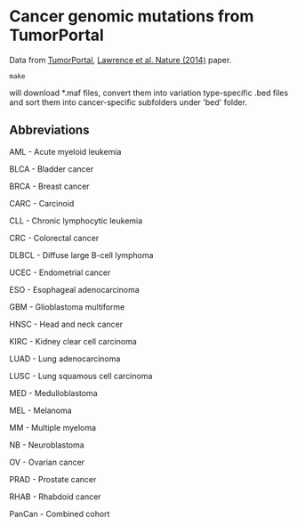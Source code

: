 Cancer genomic mutations from TumorPortal
=========================================

Data from [TumorPortal](http://cancergenome.broadinstitute.org/), [Lawrence et al. Nature (2014)](http://www.nature.com/nature/journal/v505/n7484/full/nature12912.html) paper.
```
make
```
will download *.maf files, convert them into variation type-specific .bed files and sort them into cancer-specific subfolders under 'bed' folder.

Abbreviations
---------------

AML - Acute myeloid leukemia

BLCA - Bladder cancer

BRCA - Breast cancer

CARC - Carcinoid

CLL - Chronic lymphocytic leukemia

CRC - Colorectal cancer

DLBCL - Diffuse large B-cell lymphoma

UCEC - Endometrial cancer

ESO - Esophageal adenocarcinoma

GBM - Glioblastoma multiforme

HNSC - Head and neck cancer

KIRC - Kidney clear cell carcinoma

LUAD - Lung adenocarcinoma

LUSC - Lung squamous cell carcinoma

MED - Medulloblastoma

MEL - Melanoma

MM - Multiple myeloma

NB - Neuroblastoma

OV - Ovarian cancer

PRAD - Prostate cancer

RHAB - Rhabdoid cancer

PanCan - Combined cohort
